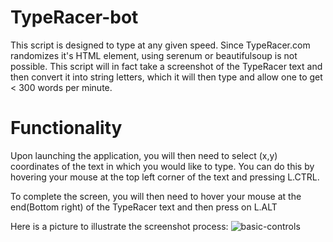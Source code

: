 # TypeRacer-bot
This script is designed to type at any given speed. Since TypeRacer.com randomizes it's HTML element, using serenum or beautifulsoup is not possible. This script will in fact take a screenshot of the TypeRacer text and then convert it into string letters, which it will then type and allow one to get < 300 words per minute.

# Functionality
Upon launching the application, you will then need to select (x,y) coordinates of the text in which you would like to type. You can do this by hovering your mouse at the top left corner of the text and pressing L.CTRL.

To complete the screen, you will then need to hover your mouse at the end(Bottom right) of the TypeRacer text and then press on L.ALT

Here is a picture to illustrate the screenshot process:
<img src="https://imgur.com/a/Pa1X52a" alt="basic-controls" style="max-width:100%;">
